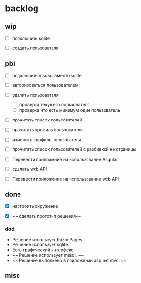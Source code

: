 # backlog

## wip

- [ ] подключить sqlite

- [ ] создать пользователя

## pbi

- [ ] подключить msqsql вместо sqlite

- [ ] авторизоваться пользователем

- [ ] удалить пользователя
  - [ ] проверка текущего пользователя
  - [ ] проверка что есть минимум один пользователь

- [ ] прочитать список пользователей

- [ ] прочитать профиль пользователя

- [ ] изменить профиль пользователя

- [ ] прочитать список пользователей с разбивкой на страницы

- [ ] Перевести приложение на использование Angular

- [ ] сделать web API

- [ ] Перевести приложение на использование web API

## done

- [x] настроить окружение

- [x] ~~ сделать прототип решения~~

### dod

- Решение использует Razor Pages.
- Решение использует sqlite.
- Есть графический интерфейс.
- ~~ Решение использует mssql. ~~
- ~~ Решение выполнено в приложении asp.net mvc. ~~

## misc
